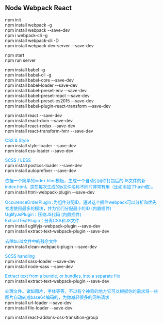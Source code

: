 ## Node Webpack React

npm init  
npm install webpack -g  
npm install webpack --save-dev  
npm i webpack-cli -g  
npm install webpack-cli -D  
npm install webpack-dev-server --save-dev  


npm start  
npm run server  


npm install babel -g  
npm install babel-cli -g  
npm install babel-core --save-dev  
npm install babel-loader --save-dev  
npm install babel-preset-env --save-dev  
npm install babel-preset-react --save-dev  
npm install babel-preset-es2015 --save-dev  
npm install babel-plugin-react-transform --save-dev  


npm install react --save-dev  
npm install react-dom --save-dev  
npm install react-redux --save-dev  
npm install react-transform-hmr --save-dev  
  

<font color=#0099ff>CSS & Style</font>   
npm install style-loader --save-dev   
npm install css-loader --save-dev  


<font color=#0099ff>SCSS / LESS</font>   
npm install postcss-loader --save-dev   
npm install autoprefixer --save-dev  


<font color=#0099ff>依据一个简单的index.html模板，生成一个自动引用你打包后的JS文件的新index.html。这在每次生成的js文件名称不同时非常有用（比如添加了hash值）。</font>   
npm install html-webpack-plugin --save-dev  

<font color=#0099ff>OccurenceOrderPlugin :为组件分配ID，通过这个插件webpack可以分析和优先考虑使用最多的模块，并为它们分配最小的ID (内置插件)</font>  
<font color=#0099ff>UglifyJsPlugin：压缩JS代码 (内置插件)</font>  
<font color=#0099ff>ExtractTextPlugin：分离CSS和JS文件</font>  
npm install uglifyjs-webpack-plugin --save-dev  
npm install extract-text-webpack-plugin --save-dev  


<font color=#0099ff>去除build文件中的残余文件</font>  
npm install clean-webpack-plugin --save-dev  


<font color=#0099ff>SCSS handling</font>  
npm install sass-loader --save-dev  
npm install node-sass --save-dev  


<font color=#0099ff>Extract text from a bundle, or bundles, into a separate file</font>  
npm install extract-text-webpack-plugin --save-dev  


<font color=#0099ff>处理文件。诸如图片，字体等等，不过有个神奇的地方它可以根据你的需求将一些图片自动转成base64编码的，为你减轻很多的网络请求</font>  
npm install url-loader --save-dev  
npm install file-loader --save-dev  

npm install react-addons-css-transition-group